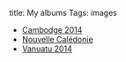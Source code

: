title: My albums
Tags: images


* [Cambodge 2014](http://yogis.alwaysdata.net/flickr/cambodge-2014.html)
* [Nouvelle Calédonie](http://yogis.alwaysdata.net/flickr/nouvelle-caledonie.html)
* [Vanuatu 2014](http://yogis.alwaysdata.net/flickr/vanuatu-2014.html)
